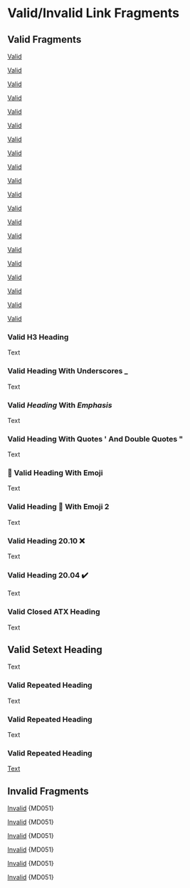# Valid/Invalid Link Fragments

## Valid Fragments

[Valid](#validinvalid-link-fragments)

[Valid](#valid-fragments)

[Valid](#valid-h3-heading)

[Valid](#valid-heading-with-underscores-_)

[Valid](#valid-heading-with-emphasis)

[Valid](#valid-heading-with-quotes--and-double-quotes-)

[Valid](#-valid-heading-with-emoji)

[Valid](#valid-heading--with-emoji-2)

[Valid](#valid-heading-2010-)

[Valid](#valid-heading-2004-%EF%B8%8F)

[Valid](#valid-closed-atx-heading)

[Valid](#valid-setext-heading)

[Valid](#valid-repeated-heading)

[Valid](#valid-repeated-heading-1)

[Valid](#valid-repeated-heading-2)

[Valid](#namedlink)

[Valid](#idlink)

[Valid](#myident)

[Valid](#HREFandID)

[Valid][goodref]

### Valid H3 Heading

Text

### Valid Heading With Underscores _

Text

### Valid *Heading* With _Emphasis_

Text

### Valid Heading With Quotes ' And Double Quotes "

Text

### 🚀 Valid Heading With Emoji

Text

### Valid Heading 👀 With Emoji 2

Text

### Valid Heading 20.10 ❌

Text

### Valid Heading 20.04 ✔️

Text

### Valid Closed ATX Heading ###

Text

Valid Setext Heading
--------------------

Text

### Valid Repeated Heading

Text

### Valid Repeated Heading

Text

### Valid Repeated Heading

<a name="namedlink"></a>

<a id = idlink></a>

<a id="myident" name="myname"/>

<A href="https://example.com" id="HREFandID">Text</A>

[goodref]: #namedlink

## Invalid Fragments

[Invalid](#valid-heading-2004-) {MD051}

[Invalid](#valid-repeated-heading-3) {MD051}

[Invalid](#invalid-fragment) {MD051}

[Invalid](#myname) {MD051}

[Invalid](#hrefandid) {MD051}

[Invalid][badref] {MD051}

[badref]: #missing

<!-- markdownlint-configure-file {
  "emphasis-style": false,
  "heading-style": false,
  "no-duplicate-heading": false,
  "no-inline-html": false
} -->
